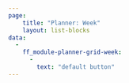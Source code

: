 ```yaml
---
page:
    title: "Planner: Week"
    layout: list-blocks
data: 
  - 
    ff_module-planner-grid-week: 
      - 
        text: "default button"
---
```

